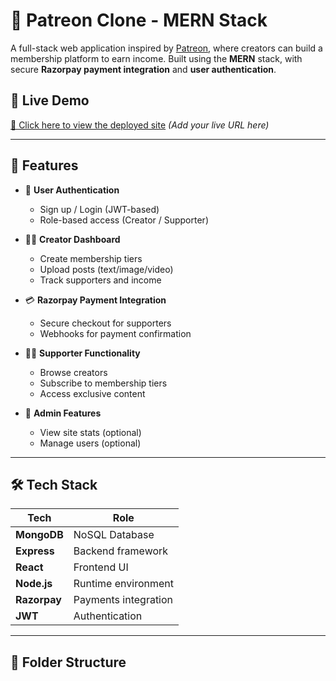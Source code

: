 # 🎨 Patreon Clone - MERN Stack

A full-stack web application inspired by [Patreon](https://www.patreon.com), where creators can build a membership platform to earn income. Built using the **MERN** stack, with secure **Razorpay payment integration** and **user authentication**.

## 🔗 Live Demo

[🔗 Click here to view the deployed site](#) *(Add your live URL here)*

---

## 📌 Features

- 🔐 **User Authentication**
  - Sign up / Login (JWT-based)
  - Role-based access (Creator / Supporter)

- 🧑‍🎨 **Creator Dashboard**
  - Create membership tiers
  - Upload posts (text/image/video)
  - Track supporters and income

- 💳 **Razorpay Payment Integration**
  - Secure checkout for supporters
  - Webhooks for payment confirmation

- 🙋‍♂️ **Supporter Functionality**
  - Browse creators
  - Subscribe to membership tiers
  - Access exclusive content

- 🧾 **Admin Features**
  - View site stats (optional)
  - Manage users (optional)

---

## 🛠️ Tech Stack

| Tech        | Role                  |
|-------------|------------------------|
| **MongoDB** | NoSQL Database         |
| **Express** | Backend framework      |
| **React**   | Frontend UI            |
| **Node.js** | Runtime environment    |
| **Razorpay**| Payments integration   |
| **JWT**     | Authentication         |

---

## 📂 Folder Structure

